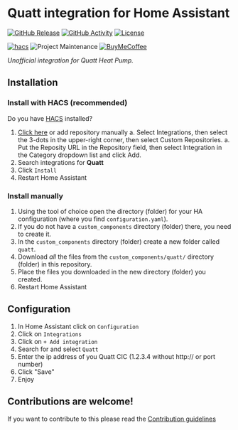 # Quatt integration for Home Assistant

[![GitHub Release][releases-shield]][releases]
[![GitHub Activity][commits-shield]][commits]
[![License][license-shield]](LICENSE)

[![hacs][hacsbadge]][hacs]
![Project Maintenance][maintenance-shield]
[![BuyMeCoffee][buymecoffeebadge]][buymecoffee]

_Unofficial integration for Quatt Heat Pump._

## Installation

### Install with HACS (recommended)

Do you have [HACS](https://hacs.xyz/) installed?
1. [Click here](https://my.home-assistant.io/redirect/hacs_repository/?owner=marcoboers&repository=home-assistant-quatt&category=integration) or add repository manually
  a. Select Integrations, then select the 3-dots in the upper-right corner, then select Custom Repositories.
  a. Put the Reposity URL in the Repository field, then select Integration in the Category dropdown list and click Add.
1. Search integrations for **Quatt** 
1. Click `Install`
1. Restart Home Assistant

### Install manually

1. Using the tool of choice open the directory (folder) for your HA configuration (where you find `configuration.yaml`).
1. If you do not have a `custom_components` directory (folder) there, you need to create it.
1. In the `custom_components` directory (folder) create a new folder called `quatt`.
1. Download _all_ the files from the `custom_components/quatt/` directory (folder) in this repository.
1. Place the files you downloaded in the new directory (folder) you created.
1. Restart Home Assistant

## Configuration

1. In Home Assistant click on `Configuration`
1. Click on `Integrations`
1. Click on `+ Add integration`
1. Search for and select `Quatt`
1. Enter the ip address of you Quatt CIC (1.2.3.4 without http:// or port number)
1. Click "Save"
1. Enjoy

## Contributions are welcome!

If you want to contribute to this please read the [Contribution guidelines](CONTRIBUTING.md)


[home-assistant-quatt]: https://github.com/marcoboers/home-assistant-quatt
[buymecoffee]: https://www.buymeacoffee.com/marcoboers
[buymecoffeebadge]: https://www.buymeacoffee.com/assets/img/custom_images/orange_img.png
[commits-shield]: https://img.shields.io/github/commit-activity/y/marcoboers/home-assistant-quatt.svg?style=for-the-badge
[commits]: https://github.com/marcoboers/home-assistant-quatt/commits/main
[hacs]: https://my.home-assistant.io/redirect/hacs_repository/?owner=marcoboers&repository=home-assistant-quatt&category=integration
[hacsbadge]: https://img.shields.io/badge/HACS-Custom-orange.svg?style=for-the-badge
[exampleimg]: example.png
[forum-shield]: https://img.shields.io/badge/community-forum-brightgreen.svg?style=for-the-badge
[forum]: https://community.home-assistant.io/
[license-shield]: https://img.shields.io/github/license/marcoboers/home-assistant-quatt.svg?style=for-the-badge
[maintenance-shield]: https://img.shields.io/badge/maintainer-marcoboers-blue.svg?style=for-the-badge
[releases-shield]: https://img.shields.io/github/release/marcoboers/home-assistant-quatt.svg?style=for-the-badge
[releases]: https://github.com/marcoboers/home-assistant-quatt/releases
